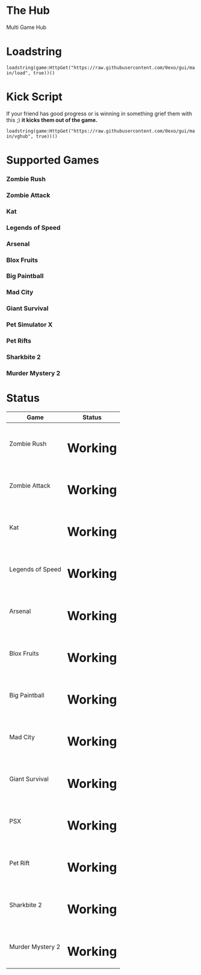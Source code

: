 # The Hub

Multi Game Hub

# Loadstring

 ```loadstring(game:HttpGet("https://raw.githubusercontent.com/0exo/gui/main/load", true))()```
 
 # Kick Script
 
 If your friend has good progress or is winning in something grief them with this ;) **it kicks them out of the game.**
 
```loadstring(game:HttpGet("https://raw.githubusercontent.com/0exo/gui/main/vghub", true))()```
 
 # Supported Games
 
<h3>Zombie Rush</h3>

<h3>Zombie Attack</h3>

<h3>Kat</h3>

<h3>Legends of Speed</h3>

<h3>Arsenal</h3>

<h3>Blox Fruits</h3>

<h3>Big Paintball</h3>

<h3>Mad City</h3>

<h3>Giant Survival</h3>

<h3>Pet Simulator X</h3>

<h3>Pet Rifts</h3>

<h3>Sharkbite 2</h3>

<h3>Murder Mystery 2</h3>

 
 # Status
 
 <table>
<thead>
<tr>
<th>Game</th>
<th>Status</th>
</tr>
</thead>
<tbody>
<tr>
<td>Zombie Rush</td>
<td><h1>Working</h1></td>
</tr>
<tr>
<td>Zombie Attack</td>
<td><h1>Working</h1></td>
</tr>
<tr>
<td>Kat</td>
<td><h1>Working</h1></td>
</tr>
<tr>
<td>Legends of Speed</td>
<td><h1>Working</h1></td>
</tr>
<tr>
<td>Arsenal</td>
<td><h1>Working</h1></td>
</tr>
<tr>
<td>Blox Fruits</td>
<td><h1>Working</h1></td>
</tr>
<tr>
<td>Big Paintball</td>
<td><h1>Working</h1></td>
</tr>
<tr>
<td>Mad City</td>
<td><h1>Working</h1></td>
</tr>
<tr>
<td>Giant Survival</td>
<td><h1>Working</h1></td>
</tr>
<tr>
<td>PSX</td>
<td><h1>Working</h1></td>
</tr>
<tr>
<td>Pet Rift</td>
<td><h1>Working</h1></td>
</tr>
<tr>
<td>Sharkbite 2</td>
<td><h1>Working</h1></td>
</tr>
<tr>
<td>Murder Mystery 2</td>
<td><h1>Working</h1></td>
</tr>
</tbody>
</table>
